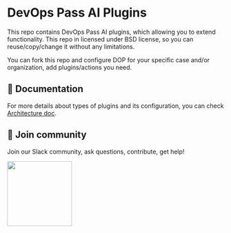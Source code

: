 # DevOps Pass AI Plugins

This repo contains DevOps Pass AI plugins, which allowing you to extend functionality. This repo in licensed under BSD license, so you can reuse/copy/change it without any limitations.

You can fork this repo and configure DOP for your specific case and/or organization, add plugins/actions you need.

## 📝 Documentation

For more details about types of plugins and its configuration, you can check [Architecture doc](https://github.com/devopspass/plugins/blob/main/ARHITECTURE.md).

## 💬 Join community

Join our Slack community, ask questions, contribute, get help!

[<img src="https://cloudberrydb.org/assets/images/slack_button-7610f9c51d82009ad912aded124c2d88.svg" width="150">](https://join.slack.com/t/devops-pass-ai/shared_invite/zt-2gyn62v9f-5ORKktUINe43qJx7HtKFcw)

